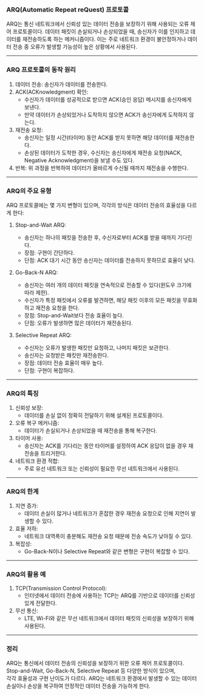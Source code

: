 ### ARQ(Automatic Repeat reQuest) 프로토콜
ARQ는 통신 네트워크에서 신뢰성 있는 데이터 전송을 보장하기 위해 사용되는 오류 제어 프로토콜이다. 데이터 패킷이 손실되거나 손상되었을 때, 송신자가 이를 인지하고 데이터를 재전송하도록 하는 메커니즘이다. 이는 주로 네트워크 환경이 불안정하거나 데이터 전송 중 오류가 발생할 가능성이 높은 상황에서 사용된다.

---

### ARQ 프로토콜의 동작 원리
1. 데이터 전송: 송신자가 데이터를 전송한다.
2. ACK(ACKnowledgment) 확인:
   - 수신자가 데이터를 성공적으로 받으면 ACK(승인 응답) 메시지를 송신자에게 보낸다.
   - 만약 데이터가 손상되었거나 도착하지 않으면 ACK가 송신자에게 도착하지 않는다.
3. 재전송 요청:
   - 송신자는 일정 시간(타이머) 동안 ACK를 받지 못하면 해당 데이터를 재전송한다.
   - 손상된 데이터가 도착한 경우, 수신자는 송신자에게 재전송 요청(NACK, Negative Acknowledgment)을 보낼 수도 있다.
4. 반복: 위 과정을 반복하여 데이터가 올바르게 수신될 때까지 재전송을 수행한다.

---

### ARQ의 주요 유형
ARQ 프로토콜에는 몇 가지 변형이 있으며, 각각의 방식은 데이터 전송의 효율성을 다르게 한다:

1. Stop-and-Wait ARQ:
   - 송신자는 하나의 패킷을 전송한 후, 수신자로부터 ACK를 받을 때까지 기다린다.
   - 장점: 구현이 간단하다.
   - 단점: ACK 대기 시간 동안 송신자는 데이터를 전송하지 못하므로 효율이 낮다.

2. Go-Back-N ARQ:
   - 송신자는 여러 개의 데이터 패킷을 연속적으로 전송할 수 있다(윈도우 크기에 따라 제한).
   - 수신자가 특정 패킷에서 오류를 발견하면, 해당 패킷 이후의 모든 패킷을 무효화하고 재전송 요청을 한다.
   - 장점: Stop-and-Wait보다 전송 효율이 높다.
   - 단점: 오류가 발생하면 많은 데이터가 재전송된다.

3. Selective Repeat ARQ:
   - 수신자는 오류가 발생한 패킷만 요청하고, 나머지 패킷은 보관한다.
   - 송신자는 요청받은 패킷만 재전송한다.
   - 장점: 데이터 전송 효율이 매우 높다.
   - 단점: 구현이 복잡하다.

---

### ARQ의 특징
1. 신뢰성 보장:
   - 데이터를 손실 없이 정확히 전달하기 위해 설계된 프로토콜이다.
2. 오류 복구 메커니즘:
   - 데이터가 손실되거나 손상되었을 때 재전송을 통해 복구한다.
3. 타이머 사용:
   - 송신자는 ACK를 기다리는 동안 타이머를 설정하여 ACK 응답이 없을 경우 재전송을 트리거한다.
4. 네트워크 환경 적합:
   - 주로 유선 네트워크 또는 신뢰성이 필요한 무선 네트워크에서 사용된다.

---

### ARQ의 한계
1. 지연 증가:
   - 데이터 손실이 많거나 네트워크가 혼잡한 경우 재전송 요청으로 인해 지연이 발생할 수 있다.
2. 효율 저하:
   - 네트워크 대역폭이 충분해도 재전송 요청 때문에 전송 속도가 낮아질 수 있다.
3. 복잡성:
   - Go-Back-N이나 Selective Repeat와 같은 변형은 구현이 복잡할 수 있다.

---

### ARQ의 활용 예
1. TCP(Transmission Control Protocol):
   - 인터넷에서 데이터 전송에 사용하는 TCP는 ARQ를 기반으로 데이터를 신뢰성 있게 전달한다.
2. 무선 통신:
   - LTE, Wi-Fi와 같은 무선 네트워크에서 데이터 패킷의 신뢰성을 보장하기 위해 사용된다.

---

### 정리
ARQ는 통신에서 데이터 전송의 신뢰성을 보장하기 위한 오류 제어 프로토콜이다. Stop-and-Wait, Go-Back-N, Selective Repeat 등 다양한 방식이 있으며,        
각각 효율성과 구현 난이도가 다르다. ARQ는 네트워크 환경에서 발생할 수 있는 데이터 손실이나 손상을 복구하여 안정적인 데이터 전송을 가능하게 한다.
